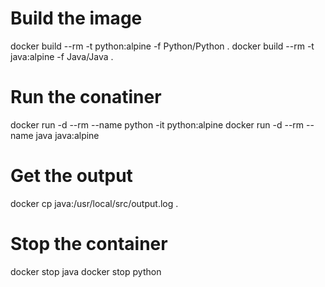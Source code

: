 # Build the image

docker build --rm -t python:alpine -f Python/Python .
docker build --rm -t java:alpine -f Java/Java .

# Run the conatiner

docker run -d --rm --name python -it python:alpine
docker run -d --rm --name java java:alpine

# Get the output

docker cp java:/usr/local/src/output.log .

# Stop the container

docker stop java
docker stop python

